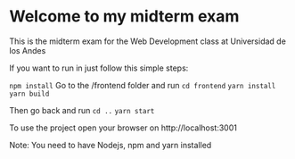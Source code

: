 # Welcome to my midterm exam

This is the midterm exam for the Web Development class at Universidad de los Andes


If you want to run in just follow this simple steps:

`npm install`
Go to the /frontend folder and run 
`cd frontend`
`yarn install`
`yarn build`

Then go back and run
`cd ..`
`yarn start`

To use the project open your browser on http://localhost:3001

Note: You need to have Nodejs, npm and yarn installed 
